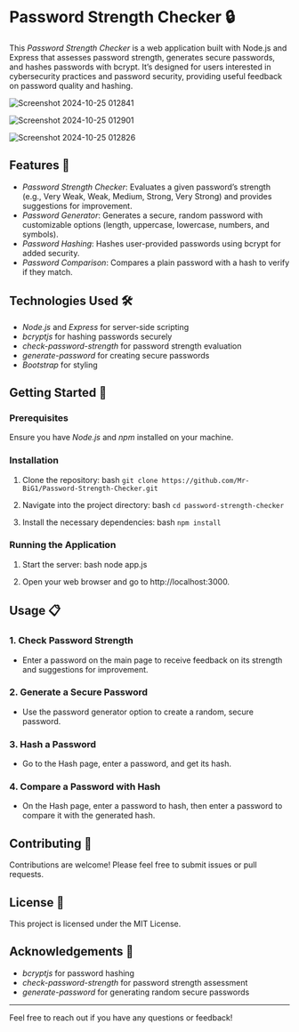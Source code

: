 # Password Strength Checker 🔒

This *Password Strength Checker* is a web application built with Node.js and Express that assesses password strength, generates secure passwords, and hashes passwords with bcrypt. It’s designed for users interested in cybersecurity practices and password security, providing useful feedback on password quality and hashing.

![Screenshot 2024-10-25 012841](https://github.com/user-attachments/assets/d29cbeb8-4fe5-4995-8c6c-dd1532bf77be)

![Screenshot 2024-10-25 012901](https://github.com/user-attachments/assets/7b06c70e-8bb9-4da0-8c2c-22dd6740d742)

![Screenshot 2024-10-25 012826](https://github.com/user-attachments/assets/c3a5d216-1bcd-4192-9db5-aa32e1e3c898)



## Features 🌟
- *Password Strength Checker*: Evaluates a given password’s strength (e.g., Very Weak, Weak, Medium, Strong, Very Strong) and provides suggestions for improvement.
- *Password Generator*: Generates a secure, random password with customizable options (length, uppercase, lowercase, numbers, and symbols).
- *Password Hashing*: Hashes user-provided passwords using bcrypt for added security.
- *Password Comparison*: Compares a plain password with a hash to verify if they match.

## Technologies Used 🛠
- *Node.js* and *Express* for server-side scripting
- *bcryptjs* for hashing passwords securely
- *check-password-strength* for password strength evaluation
- *generate-password* for creating secure passwords
- *Bootstrap* for styling

## Getting Started 🚀

### Prerequisites
Ensure you have *Node.js* and *npm* installed on your machine.

### Installation

1. Clone the repository:
    bash
    `git clone https://github.com/Mr-BiG1/Password-Strength-Checker.git`
    
2. Navigate into the project directory:
    bash
   ` cd password-strength-checker `
    
3. Install the necessary dependencies:
    bash
   ` npm install `
    
   
### Running the Application

1. Start the server:
    bash
    node app.js
    
2. Open your web browser and go to http://localhost:3000.

## Usage 📋

### 1. Check Password Strength
- Enter a password on the main page to receive feedback on its strength and suggestions for improvement.

### 2. Generate a Secure Password
- Use the password generator option to create a random, secure password.

### 3. Hash a Password
- Go to the Hash page, enter a password, and get its hash.

### 4. Compare a Password with Hash
- On the Hash page, enter a password to hash, then enter a password to compare it with the generated hash.

## Contributing 🤝
Contributions are welcome! Please feel free to submit issues or pull requests.

## License 📝
This project is licensed under the MIT License.

## Acknowledgements 🙏
- *bcryptjs* for password hashing
- *check-password-strength* for password strength assessment
- *generate-password* for generating random secure passwords

---

Feel free to reach out if you have any questions or feedback!
